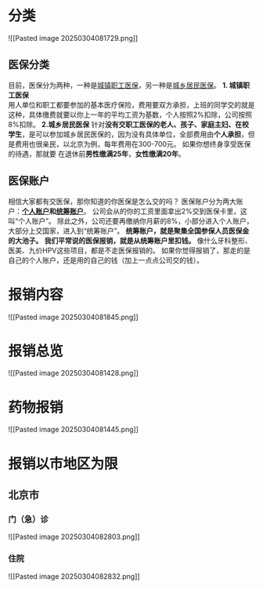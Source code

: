```table-of-contents
```
# 分类
![[Pasted image 20250304081729.png]]
## 医保分类
目前，医保分为两种，一种是[城镇职工医保](https://zhida.zhihu.com/search?content_id=634278195&content_type=Answer&match_order=1&q=%E5%9F%8E%E9%95%87%E8%81%8C%E5%B7%A5%E5%8C%BB%E4%BF%9D&zhida_source=entity)，另一种是[城乡居民医保](https://zhida.zhihu.com/search?content_id=634278195&content_type=Answer&match_order=1&q=%E5%9F%8E%E4%B9%A1%E5%B1%85%E6%B0%91%E5%8C%BB%E4%BF%9D&zhida_source=entity)。
**1. 城镇职工医保**  
用人单位和职工都要参加的基本医疗保险，费用要双方承担，上班的同学交的就是这种，具体缴费就要以你上一年的平均工资为基数，个人按照2%扣除，公司按照8%扣除。
**2.城乡居民医保**
针对**没有交职工医保的老人、孩子、家庭主妇、在校学生**，是可以参加城乡居民医保的，因为没有具体单位，全部费用由**个人承担**，但是费用也很亲民，以北京为例，每年费用在300-700元。
如果你想终身享受医保的待遇，那就要
在退休前**男性缴满25年**，**女性缴满20年**。
## 医保账户
相信大家都有交医保，那你知道的你医保是怎么交的吗？
医保账户分为两大账户：**[个人账户](https://zhida.zhihu.com/search?content_id=462860943&content_type=Answer&match_order=1&q=%E4%B8%AA%E4%BA%BA%E8%B4%A6%E6%88%B7&zhida_source=entity)**和**[统筹账户](https://zhida.zhihu.com/search?content_id=462860943&content_type=Answer&match_order=1&q=%E7%BB%9F%E7%AD%B9%E8%B4%A6%E6%88%B7&zhida_source=entity)**。
公司会从的你的工资里面拿出2%交到医保卡里，这叫“个人账户”。
除此之外，公司还要再缴纳你月薪的8%，小部分进入个人账户，大部分上交国家，进入到“统筹账户”。
**统筹账户，就是聚集全国参保人员医保金的大池子。**
**我们平常说的医保报销，就是从统筹账户里扣钱。**
像什么牙科整形、医美、九价HPV这些项目，都是不走医保报销的。
如果你觉得报销了，那走的是自己的个人账户，还是用的自己的钱（加上一点点公司交的钱）。
# 报销内容 
![[Pasted image 20250304081845.png]]
# 报销总览
![[Pasted image 20250304081428.png]]
# 药物报销
![[Pasted image 20250304081445.png]]
# 报销以市地区为限
## 北京市
### 门（急）诊
![[Pasted image 20250304082803.png]]
### 住院
![[Pasted image 20250304082832.png]]


